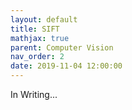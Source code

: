 ```yaml
---
layout: default
title: SIFT
mathjax: true
parent: Computer Vision
nav_order: 2
date: 2019-11-04 12:00:00
---
```


In Writing...